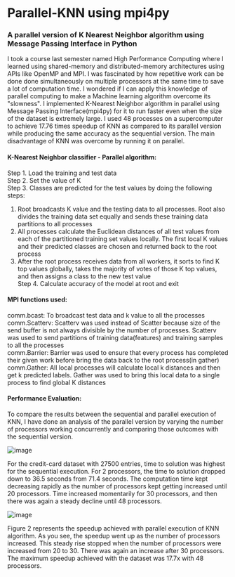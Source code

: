 # Parallel-KNN using mpi4py
### A parallel version of K Nearest Neighbor algorithm using Message Passing Interface in Python
I took a course last semester named High Performance Computing where I learned using shared-memory and distributed-memory architectures using APIs like OpenMP and MPI. I was fascinated by how repetitive work can be done done simultaneously on multiple processors at the same time to save a lot of computation time. I wondered if I can apply this knowledge of parallel computing to make a Machine learning algorithm overcome its "slowness". I implemented K-Nearest Neighbor algorithm in parallel using Message Passing Interface(mpi4py) for it to run faster even when the size of the dataset is extremely large. I used 48 processes on a supercomputer to achieve 17.76 times speedup of KNN as compared to its parallel version while producing the same accuracy as the sequential version. The main disadvantage of KNN was overcome by running it on parallel.

#### K-Nearest Neighbor classifier - Parallel algorithm:     
Step 1.	Load the training and test data     
Step 2.	 Set the value of K           
Step 3.	Classes are predicted for the test values by doing the following steps:               
1.	Root broadcasts K value and the testing data to all processes. Root also divides the training data set equally and sends these training data partitions to all processes        
2.	All processes calculate the Euclidean distances of all test values from each of the partitioned training set values locally. The first local K values and their predicted classes are chosen and returned back to the root process
3.	After the root process receives data from all workers, it sorts to find K top values globally, takes the majority of votes of those K top values, and then assigns a class to the new test value     
Step 4.	Calculate accuracy of the model at root and exit    

#### MPI functions used:
comm.bcast: To broadcast test data and k value to all the processes                
comm.Scatterv: Scatterv was used instead of Scatter because size of the send buffer is not always divisible by the number of processes. Scatterv was used to send partitions of training data(features) and training samples to all the processes      
comm.Barrier: Barrier was used to ensure that every process has completed their given work before bring the data back to the root process(in gather)           
comm.Gather: All local processes will calculate local k distances and then get k predicted labels. Gather was used to bring this local data to a single process to find global K distances             


#### Performance Evaluation:
To compare the results between the sequential and parallel execution of KNN, I have done an analysis of the parallel version by varying the number of processors working concurrently and comparing those outcomes with the sequential version.              

![image](https://user-images.githubusercontent.com/89469875/156885752-9246468d-e33c-4f5b-ac90-82ba12a610cb.png)

For the credit-card dataset with 27500 entries, time to solution was highest for the sequential execution. For 2 processors, the time to solution dropped down to 36.5 seconds from 71.4 seconds. The computation time kept decreasing rapidly as the number of processors kept getting increased until 20 processors. Time increased momentarily for 30 processors, and then there was again a steady decline until 48 processors.              

![image](https://user-images.githubusercontent.com/89469875/156885769-fde242c2-a413-437d-b916-63a1598d78c0.png)

Figure 2 represents the speedup achieved with parallel execution of KNN algorithm. As you see, the speedup went up as the number of processors increased. This steady rise stopped when the number of processors were increased from 20 to 30. There was again an increase after 30 processors. The maximum speedup achieved with the dataset was 17.7x with 48 processors.                      


